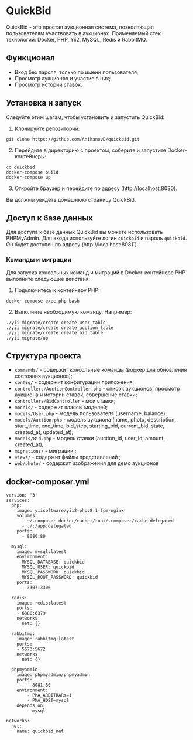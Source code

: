 # QuickBid

QuickBid - это простая аукционная система, позволяющая пользователям участвовать в аукционах. 
Применяемый стек технологий: Docker, PHP, Yii2, MySQL, Redis и RabbitMQ.

## Функционал

-   Вход без пароля, только по имени пользователя;
-   Просмотр аукционов и участие в них;
-   Просмотр истории ставок.

## Установка и запуск

Следуйте этим шагам, чтобы установить и запустить QuickBid:

1.  Клонируйте репозиторий:

```
git clone https://github.com/AnikanovD/quickbid.git
``` 

2.  Перейдите в директорию с проектом, соберите и запустите Docker-контейнеры:

```
cd quickbid
docker-compose build
docker-compose up
``` 

3.  Откройте браузер и перейдите по адресу (http://localhost:8080). 

Вы должны увидеть домашнюю страницу QuickBid.

## Доступ к базе данных

Для доступа к базе данных QuickBid вы можете использовать PHPMyAdmin. 
Для входа используйте логин `quickbid` и пароль `quickbid`.
Он будет доступен по адресу (http://localhost:8081`). 

### Команды и миграции

Для запуска консольных команд и миграций в Docker-контейнере PHP выполните следующие действия:

1.  Подключитесь к контейнеру PHP:

`docker-compose exec php bash` 

2.  Выполните необходимую команду. Например:

```
./yii migrate/create create_user_table
./yii migrate/create create_auction_table
./yii migrate/create create_bid_table
./yii migrate/up
``` 

## Структура проекта

-   `commands/` - содержит консольные команды (воркер для обновления состояния аукционов);
-   `config/` - содержит конфигурации приложения;
-   `controllers/AuctionController.php` - список аукционов, просмотр аукциона и истории ставок, совершение ставки;
-   `controllers/BidController` - мои ставки;
-   `models/` - содержит классы моделей;
-   `models/User.php` - модель пользователя (username, balance);
-   `models/Auction.php` - модель аукциона (name, photo, description, start_time, end_time, bid_step, starting_bid, current_bid, state, created_at, updated_at);
-   `models/Bid.php` - модель ставки (auction_id, user_id, amount, created_at);
-   `migrations/` - миграции ;
-   `views/` - содержит файлы представлений ;
-   `web/photo/` - содержит изображения для демо аукционов


## docker-composer.yml
```
version: '3'
services:
  php:
    image: yiisoftware/yii2-php:8.1-fpm-nginx
    volumes:
      - ~/.composer-docker/cache:/root/.composer/cache:delegated
      - ./:/app:delegated
    ports:
      - 8080:80

  mysql:
    image: mysql:latest
    environment:
      MYSQL_DATABASE: quickbid
      MYSQL_USER: quickbid
      MYSQL_PASSWORD: quickbid
      MYSQL_ROOT_PASSWORD: quickbid
    ports:
      - 3307:3306

  redis:
    image: redis:latest
    ports:
    - 6380:6379
    networks:
      net: {}

  rabbitmq:
    image: rabbitmq:latest
    ports:
    - 5673:5672
    networks:
      net: {}

  phpmyadmin:
    image: phpmyadmin/phpmyadmin
    ports:
        - 8081:80
    environment:
        - PMA_ARBITRARY=1
        - PMA_HOST=mysql
    depends_on:
        - mysql

networks:
  net:
    name: quickbid_net
```